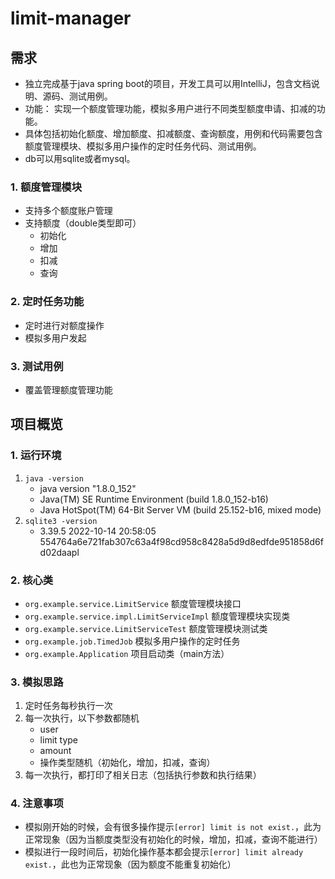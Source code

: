 # limit-manager

## 需求

+ 独立完成基于java spring boot的项目，开发工具可以用IntelliJ，包含文档说明、源码、测试用例。
+ 功能： 实现一个额度管理功能，模拟多用户进行不同类型额度申请、扣减的功能。
+ 具体包括初始化额度、增加额度、扣减额度、查询额度，用例和代码需要包含额度管理模块、模拟多用户操作的定时任务代码、测试用例。
+ db可以用sqlite或者mysql。

### 1. 额度管理模块

+ 支持多个额度账户管理
+ 支持额度（double类型即可）
    + 初始化
    + 增加
    + 扣减
    + 查询

### 2. 定时任务功能

+ 定时进行对额度操作
+ 模拟多用户发起

### 3. 测试用例

+ 覆盖管理额度管理功能

## 项目概览

### 1. 运行环境

1. `java -version`
    + java version "1.8.0_152"
    + Java(TM) SE Runtime Environment (build 1.8.0_152-b16)
    + Java HotSpot(TM) 64-Bit Server VM (build 25.152-b16, mixed mode)
2. `sqlite3 -version`
    + 3.39.5 2022-10-14 20:58:05 554764a6e721fab307c63a4f98cd958c8428a5d9d8edfde951858d6fd02daapl

### 2. 核心类

+ `org.example.service.LimitService` 额度管理模块接口
+ `org.example.service.impl.LimitServiceImpl` 额度管理模块实现类
+ `org.example.service.LimitServiceTest` 额度管理模块测试类
+ `org.example.job.TimedJob` 模拟多用户操作的定时任务
+ `org.example.Application` 项目启动类（main方法）

### 3. 模拟思路

1. 定时任务每秒执行一次
2. 每一次执行，以下参数都随机
    + user
    + limit type
    + amount
    + 操作类型随机（初始化，增加，扣减，查询）
3. 每一次执行，都打印了相关日志（包括执行参数和执行结果）

### 4. 注意事项

+ 模拟刚开始的时候，会有很多操作提示`[error] limit is not exist.`，此为正常现象（因为当额度类型没有初始化的时候，增加，扣减，查询不能进行）
+ 模拟进行一段时间后，初始化操作基本都会提示`[error] limit already exist.`，此也为正常现象（因为额度不能重复初始化）